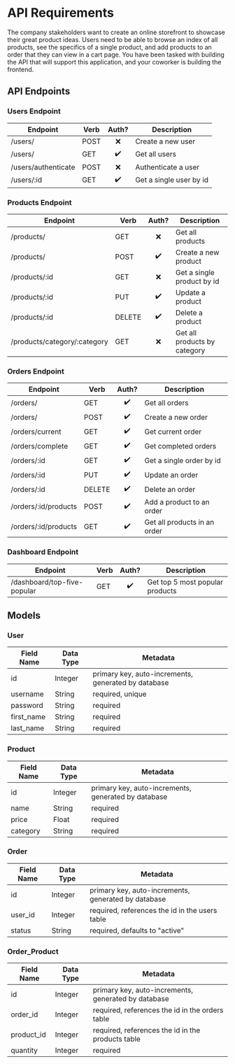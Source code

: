 # API Requirements

The company stakeholders want to create an online storefront to showcase their great product ideas. Users need to be able to browse an index of all products, see the specifics of a single product, and add products to an order that they can view in a cart page. You have been tasked with building the API that will support this application, and your coworker is building the frontend.

## API Endpoints

### Users Endpoint

| Endpoint            | Verb | Auth? | Description             |
| ------------------- | ---- | :---: | ----------------------- |
| /users/             | POST |  ❌   | Create a new user       |
| /users/             | GET  |  ✔️   | Get all users           |
| /users/authenticate | POST |  ❌   | Authenticate a user     |
| /users/:id          | GET  |  ✔️   | Get a single user by id |

### Products Endpoint

| Endpoint                     | Verb   | Auth? | Description                  |
| ---------------------------- | ------ | :---: | ---------------------------- |
| /products/                   | GET    |  ❌   | Get all products             |
| /products/                   | POST   |  ✔️   | Create a new product         |
| /products/:id                | GET    |  ❌   | Get a single product by id   |
| /products/:id                | PUT    |  ✔️   | Update a product             |
| /products/:id                | DELETE |  ✔️   | Delete a product             |
| /products/category/:category | GET    |  ❌   | Get all products by category |

### Orders Endpoint

| Endpoint             | Verb   | Auth? | Description                  |
| -------------------- | ------ | :---: | ---------------------------- |
| /orders/             | GET    |  ✔️   | Get all orders               |
| /orders/             | POST   |  ✔️   | Create a new order           |
| /orders/current      | GET    |  ✔️   | Get current order            |
| /orders/complete     | GET    |  ✔️   | Get completed orders         |
| /orders/:id          | GET    |  ✔️   | Get a single order by id     |
| /orders/:id          | PUT    |  ✔️   | Update an order              |
| /orders/:id          | DELETE |  ✔️   | Delete an order              |
| /orders/:id/products | POST   |  ✔️   | Add a product to an order    |
| /orders/:id/products | GET    |  ✔️   | Get all products in an order |

### Dashboard Endpoint

| Endpoint                    | Verb | Auth? | Description                     |
| --------------------------- | ---- | :---: | ------------------------------- |
| /dashboard/top-five-popular | GET  |  ✔️   | Get top 5 most popular products |

## Models

### User

| Field Name | Data Type | Metadata                                            |
| ---------- | --------- | --------------------------------------------------- |
| id         | Integer   | primary key, auto-increments, generated by database |
| username   | String    | required, unique                                    |
| password   | String    | required                                            |
| first_name | String    | required                                            |
| last_name  | String    | required                                            |

### Product

| Field Name | Data Type | Metadata                                            |
| ---------- | --------- | --------------------------------------------------- |
| id         | Integer   | primary key, auto-increments, generated by database |
| name       | String    | required                                            |
| price      | Float     | required                                            |
| category   | String    | required                                            |

### Order

| Field Name | Data Type | Metadata                                            |
| ---------- | --------- | --------------------------------------------------- |
| id         | Integer   | primary key, auto-increments, generated by database |
| user_id    | Integer   | required, references the id in the users table      |
| status     | String    | required, defaults to "active"                      |

### Order_Product

| Field Name | Data Type | Metadata                                            |
| ---------- | --------- | --------------------------------------------------- |
| id         | Integer   | primary key, auto-increments, generated by database |
| order_id   | Integer   | required, references the id in the orders table     |
| product_id | Integer   | required, references the id in the products table   |
| quantity   | Integer   | required                                            |
